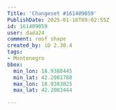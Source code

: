 ```yaml
---
Title: 'Changeset #161409059'
PublishDate: 2025-01-16T09:02:55Z
id: 161409059
user: dada24
comment: roof shape
created_by: iD 2.30.4
tags:
- Montenegro
bbox:
  min_lon: 18.9380445
  min_lat: 42.2081788
  max_lon: 18.9383025
  max_lat: 42.2083444

---
```

